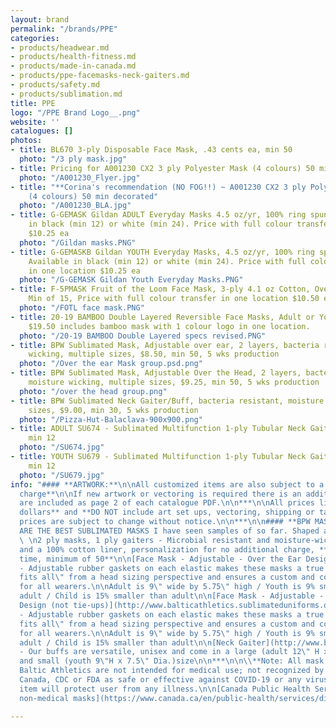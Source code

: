 ```yaml
---
layout: brand
permalink: "/brands/PPE"
categories:
- products/headwear.md
- products/health-fitness.md
- products/made-in-canada.md
- products/ppe-facemasks-neck-gaiters.md
- products/safety.md
- products/sublimation.md
title: PPE
logo: "/PPE Brand Logo__.png"
website: ''
catalogues: []
photos:
- title: BL670 3-ply Disposable Face Mask, .43 cents ea, min 50
  photo: "/3 ply mask.jpg"
- title: Pricing for A001230 CX2 3 ply Polyester Mask (4 colours) 50 min decorated
  photo: "/A001230_Flyer.jpg"
- title: "**Corina's recommendation (NO FOG!!) ~ A001230 CX2 3 ply Polyester Mask
    (4 colours) 50 min decorated"
  photo: "/A001230_BLA.jpg"
- title: G-GEMASK Gildan ADULT Everyday Masks 4.5 oz/yr, 100% ring spun cotton. Available
    in black (min 12) or white (min 24). Price with full colour transfer in one location
    $10.25 ea
  photo: "/Gildan masks.PNG"
- title: G-GEMASKB Gildan YOUTH Everyday Masks, 4.5 oz/yr, 100% ring spun cotton.
    Available in black (min 12) or white (min 24). Price with full colour transfer
    in one location $10.25 ea
  photo: "/G-GEMASK Gildan Youth Everyday Masks.PNG"
- title: F-5PMASK Fruit of the Loom Face Mask, 3-ply 4.1 oz Cotton, Over ear design,
    Min of 15, Price with full colour transfer in one location $10.50 ea
  photo: "/FOTL face mask.PNG"
- title: 20-19 BAMBOO Double Layered Reversible Face Masks, Adult or Youth, min 12,
    $19.50 includes bamboo mask with 1 colour logo in one location.
  photo: "/20-19 BAMBOO Double Layered specs revised.PNG"
- title: BPW Sublimated Mask, Adjustable over ear, 2 layers, bacteria resistant, moisture
    wicking, multiple sizes, $8.50, min 50, 5 wks production
  photo: "/Over the ear Mask group.psd.png"
- title: BPW Sublimated Mask, Adjustable Over the Head, 2 layers, bacteria resistant,
    moisture wicking, multiple sizes, $9.25, min 50, 5 wks production
  photo: "/over the head group.png"
- title: BPW Sublimated Neck Gaiter/Buff, bacteria resistant, moisture wicking, multiple
    sizes, $9.00, min 30, 5 wks production
  photo: "/Pizza-Hut-Balaclava-900x900.png"
- title: ADULT SU674 - Sublimated Multifunction 1-ply Tubular Neck Gaiter, $5.82,
    min 12
  photo: "/SU674.jpg"
- title: YOUTH SU679 - Sublimated Multifunction 1-ply Tubular Neck Gaiter, $4.98,
    min 12
  photo: "/SU679.jpg"
info: "#### **ARTWORK:**\n\nAll customized items are also subject to a **$50 set up
  charge**\n\nIf new artwork or vectoring is required there is an additional $25 charge.\n\nTemplates
  are included as page 2 of each catalogue PDF.\n\n***\n\nAll prices listed are **Canadian
  dollars** and **DO NOT include art set ups, vectoring, shipping or taxes**. Garment
  prices are subject to change without notice.\n\n***\n\n#### **BPW MASK ONLINE LINKS:**\n\nTHESE
  ARE THE BEST SUBLIMATED MASKS I have seen samples of so far. Shaped and breathable.
  \ \n2 ply masks, 1 ply gaiters - Microbial resistant and moisture-wicking material
  and a 100% cotton liner, personalization for no additional charge, **5 weeks production
  time, minimum of 50**\n\n[Face Mask - Adjustable - Over the Ear Design](http://www.balticathletics.sublimateduniforms.online/index.php?route=product/product&product_id=1040)
  - Adjustable rubber gaskets on each elastic makes these masks a true \"one size
  fits all\" from a head sizing perspective and ensures a custom and comfortable fit
  for all wearers.\n\nAdult is 9\" wide by 5.75\" high / Youth is 9% smaller than
  adult / Child is 15% smaller than adult\n\n[Face Mask - Adjustable - Over the Head
  Design (not tie-ups)](http://www.balticathletics.sublimateduniforms.online/index.php?route=product/product&product_id=1038)
  - Adjustable rubber gaskets on each elastic makes these masks a true \"one size
  fits all\" from a head sizing perspective and ensures a custom and comfortable fit
  for all wearers.\n\nAdult is 9\" wide by 5.75\" high / Youth is 9% smaller than
  adult / Child is 15% smaller than adult\n\n[Neck Gaiter](http://www.balticathletics.sublimateduniforms.online/index.php?route=product/product&product_id=1037)
  - Our buffs are versatile, unisex and come in a large (adult 12\" H x 9\" Dia.)
  and small (youth 9\"H x 7.5\" Dia.)size\n\n***\n\n\\**Note: All mask offered through
  Baltic Athletics are not intended for medical use; not recognized by the Health
  Canada, CDC or FDA as safe or effective against COVID-19 or any virus; no guarantee
  item will protect user from any illness.\n\n[Canada Public Health Services - About
  non-medical masks](https://www.canada.ca/en/public-health/services/diseases/2019-novel-coronavirus-infection/prevention-risks/about-non-medical-masks-face-coverings.html)"

---
```

